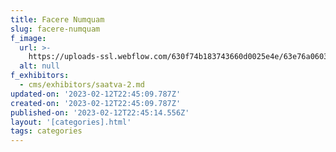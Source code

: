 ```yaml
---
title: Facere Numquam
slug: facere-numquam
f_image:
  url: >-
    https://uploads-ssl.webflow.com/630f74b183743660d0025e4e/63e76a06037f3b43a8b7737b_image20.jpeg
  alt: null
f_exhibitors:
  - cms/exhibitors/saatva-2.md
updated-on: '2023-02-12T22:45:09.787Z'
created-on: '2023-02-12T22:45:09.787Z'
published-on: '2023-02-12T22:45:14.556Z'
layout: '[categories].html'
tags: categories
---
```



